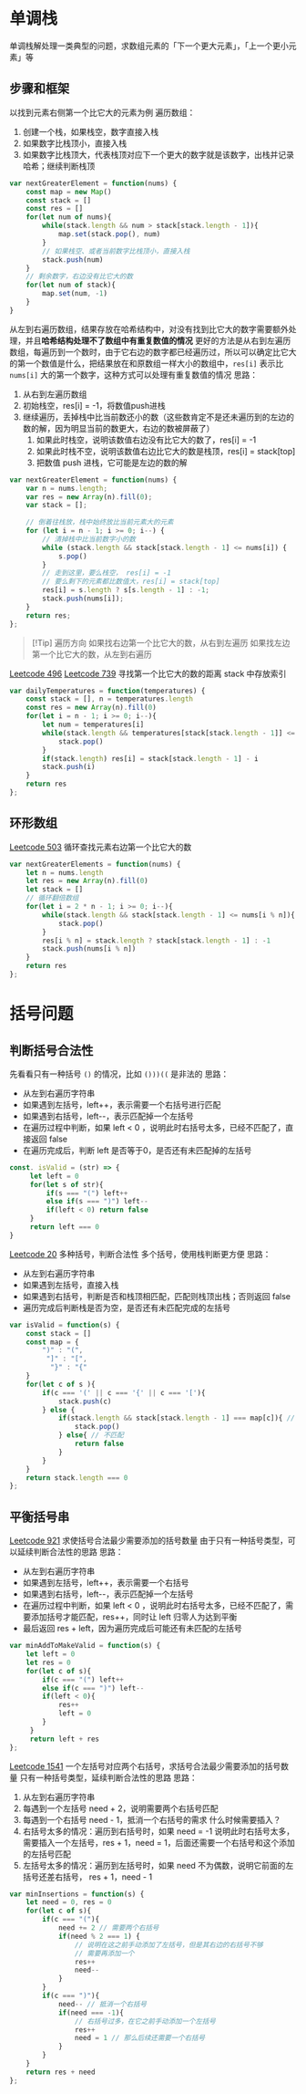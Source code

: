 # 单调栈
单调栈解处理一类典型的问题，求数组元素的「下一个更大元素」，「上一个更小元素」等
## 步骤和框架
以找到元素右侧第一个比它大的元素为例
遍历数组：
1. 创建一个栈，如果栈空，数字直接入栈
2. 如果数字比栈顶小，直接入栈
3. 如果数字比栈顶大，代表栈顶对应下一个更大的数字就是该数字，出栈并记录哈希；继续判断栈顶

```js
var nextGreaterElement = function(nums) {
	const map = new Map()
	const stack = []
	const res = []
	for(let num of nums){
		while(stack.length && num > stack[stack.length - 1]){
			map.set(stack.pop(), num)
		}
		// 如果栈空、或者当前数字比栈顶小，直接入栈
		stack.push(num)
	}
	// 剩余数字，右边没有比它大的数
	for(let num of stack){
		map.set(num, -1)
	}
}
```

从左到右遍历数组，结果存放在哈希结构中，对没有找到比它大的数字需要额外处理，并且**哈希结构处理不了数组中有重复数值的情况**
更好的方法是从右到左遍历数组，每遍历到一个数时，由于它右边的数字都已经遍历过，所以可以确定比它大的第一个数值是什么，把结果放在和原数组一样大小的数组中，`res[i]` 表示比 `nums[i]` 大的第一个数字，这种方式可以处理有重复数值的情况
思路：
1. 从右到左遍历数组
2. 初始栈空，res[i] = -1，将数值push进栈
3. 继续遍历，丢掉栈中比当前数还小的数（这些数肯定不是还未遍历到的左边的数的解，因为明显当前的数更大，右边的数被屏蔽了）
	1. 如果此时栈空，说明该数值右边没有比它大的数了，res[i] = -1
	2. 如果此时栈不空，说明该数值右边比它大的数是栈顶，res[i] = stack[top]
	3. 把数值 push 进栈，它可能是左边的数的解

```js
var nextGreaterElement = function(nums) {
    var n = nums.length;
    var res = new Array(n).fill(0);
    var stack = []; 
      
    // 倒着往栈放，栈中始终放比当前元素大的元素
    for (let i = n - 1; i >= 0; i--) { 
        // 清掉栈中比当前数字小的数
        while (stack.length && stack[stack.length - 1] <= nums[i]) {
            s.pop()
        }
        // 走到这里，要么栈空， res[i] = -1
        // 要么剩下的元素都比数值大，res[i] = stack[top]
        res[i] = s.length ? s[s.length - 1] : -1;
        stack.push(nums[i]);
    }
    return res;
};
```

> [!Tip] 遍历方向
> 如果找右边第一个比它大的数，从右到左遍历
> 如果找左边第一个比它大的数，从左到右遍历

[Leetcode 496](https://leetcode.cn/problems/next-greater-element-i/) 
[Leetcode 739](https://leetcode.cn/problems/daily-temperatures/) 寻找第一个比它大的数的距离
stack 中存放索引
```js
var dailyTemperatures = function(temperatures) {
	const stack = [], n = temperatures.length
    const res = new Array(n).fill(0)
    for(let i = n - 1; i >= 0; i--){
        let num = temperatures[i]
        while(stack.length && temperatures[stack[stack.length - 1]] <= num){
            stack.pop()
        }
        if(stack.length) res[i] = stack[stack.length - 1] - i
        stack.push(i)
    }
    return res
};
```

## 环形数组
[Leetcode 503](https://leetcode.cn/problems/next-greater-element-ii/) 循环查找元素右边第一个比它大的数
```js
var nextGreaterElements = function(nums) {
    let n = nums.length
    let res = new Array(n).fill(0)
    let stack = []
    // 循环翻倍数组
    for(let i = 2 * n - 1; i >= 0; i--){
        while(stack.length && stack[stack.length - 1] <= nums[i % n]){
            stack.pop()
        }
        res[i % n] = stack.length ? stack[stack.length - 1] : -1
        stack.push(nums[i % n])
    }
    return res
};
```

# 括号问题
## 判断括号合法性
先看看只有一种括号 `()` 的情况，比如 `()))((` 是非法的
思路：
- 从左到右遍历字符串
- 如果遇到左括号，left++，表示需要一个右括号进行匹配
- 如果遇到右括号，left--，表示匹配掉一个左括号
- 在遍历过程中判断，如果 left < 0 ，说明此时右括号太多，已经不匹配了，直接返回 false
- 在遍历完成后，判断 left 是否等于0，是否还有未匹配掉的左括号

```js
const. isValid = (str) => {
	 let left = 0
	 for(let s of str){
		 if(s === "(") left++
		 else if(s === ")") left--
		 if(left < 0) return false
	 }
	 return left === 0
}
```

[Leetcode 20](https://leetcode.cn/problems/valid-parentheses/) 多种括号，判断合法性
多个括号，使用栈判断更方便
思路：
- 从左到右遍历字符串
- 如果遇到左括号，直接入栈
- 如果遇到右括号，判断是否和栈顶相匹配，匹配则栈顶出栈；否则返回 false
- 遍历完成后判断栈是否为空，是否还有未匹配完成的左括号
```js
var isValid = function(s) {
    const stack = []
    const map = {
        ")" : "(",
         "]" : "[",
          "}" : "{"
    }
    for(let c of s ){
        if(c === '(' || c === '{' || c === '['){
            stack.push(c)
        } else {
            if(stack.length && stack[stack.length - 1] === map[c]){ // 匹配
                stack.pop()
            } else{ // 不匹配
                return false
            }
        }
    }
    return stack.length === 0
};
```

## 平衡括号串
[Leetcode 921](https://leetcode.cn/problems/minimum-add-to-make-parentheses-valid/) 求使括号合法最少需要添加的括号数量
由于只有一种括号类型，可以延续判断合法性的思路
思路：
- 从左到右遍历字符串
- 如果遇到左括号，left++，表示需要一个右括号
- 如果遇到右括号，left--，表示匹配掉一个左括号
- 在遍历过程中判断，如果 left < 0 ，说明此时右括号太多，已经不匹配了，需要添加括号才能匹配，res++，同时让 left 归零人为达到平衡
- 最后返回 res + left，因为遍历完成后可能还有未匹配的左括号

```js
var minAddToMakeValid = function(s) {
    let left = 0
    let res = 0
	for(let c of s){
		if(c === "(") left++
		else if(c === ")") left--
		if(left < 0){
            res++
            left = 0
        }
	 }
	 return left + res
};
```

[Leetcode 1541](https://leetcode.cn/problems/minimum-insertions-to-balance-a-parentheses-string/) 一个左括号对应两个右括号，求括号合法最少需要添加的括号数量
只有一种括号类型，延续判断合法性的思路
思路：
1. 从左到右遍历字符串
2. 每遇到一个左括号 need + 2，说明需要两个右括号匹配
3. 每遇到一个右括号 need - 1，抵消一个右括号的需求
什么时候需要插入？
1. 右括号太多的情况：遍历到右括号时，如果 need = -1 说明此时右括号太多，需要插入一个左括号，res + 1，need = 1，后面还需要一个右括号和这个添加的左括号匹配
2. 左括号太多的情况：遍历到左括号时，如果 need 不为偶数，说明它前面的左括号还差右括号， res + 1，need - 1
```js
var minInsertions = function(s) {
    let need = 0, res = 0
    for(let c of s){
        if(c === "("){
            need += 2 // 需要两个右括号
            if(need % 2 === 1) { 
                // 说明在这之前手动添加了左括号，但是其右边的右括号不够
                // 需要再添加一个
                res++
                need--
            }
        }
        if(c === ")"){
            need-- // 抵消一个右括号
            if(need === -1){
                // 右括号过多，在它之前手动添加一个左括号
                res++
                need = 1 // 那么后续还需要一个右括号
            }
        }
    }
    return res + need
};
```



